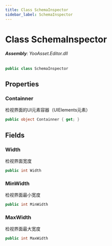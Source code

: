 ```yaml
---
title: Class SchemaInspector
sidebar_label: SchemaInspector
---
```

# Class SchemaInspector


###### **Assembly**: YooAsset.Editor.dll

```csharp title="Declaration"
public class SchemaInspector
```
## Properties
### Containner
检视界面的UI元素容器（UIElements元素）

```csharp title="Declaration"
public object Containner { get; }
```
## Fields
### Width
检视界面宽度

```csharp title="Declaration"
public int Width
```
### MinWidth
检视界面最小宽度

```csharp title="Declaration"
public int MinWidth
```
### MaxWidth
检视界面最大宽度

```csharp title="Declaration"
public int MaxWidth
```

